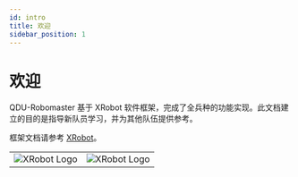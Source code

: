 ```yaml
---
id: intro
title: 欢迎
sidebar_position: 1
---
```


# 欢迎

QDU-Robomaster 基于 XRobot 软件框架，完成了全兵种的功能实现。此文档建立的目的是指导新队员学习，并为其他队伍提供参考。

框架文档请参考 [XRobot](https://xrobot-org.github.io/)。

|                                 |                               |
| ------------------------------- | ----------------------------- |
| ![XRobot Logo](/img/XRobot.png) | ![XRobot Logo](/img/logo.jpg) |
